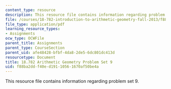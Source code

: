 ```yaml
---
content_type: resource
description: This resource file contains information regarding problem set 9.
file: /courses/18-782-introduction-to-arithmetic-geometry-fall-2013/f88ba2ddf40ed19110561670af50be4a_MIT18_782F13_pset9.pdf
file_type: application/pdf
learning_resource_types:
- Assignments
ocw_type: OCWFile
parent_title: Assignments
parent_type: CourseSection
parent_uid: afe48428-bfbf-4da8-2de5-6dc801dc413d
resourcetype: Document
title: 18.782 Arithmetic Geometry Problem Set 9
uid: f88ba2dd-f40e-d191-1056-1670af50be4a
---
```

This resource file contains information regarding problem set 9.

